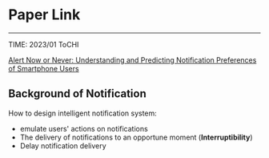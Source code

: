 # Paper Link

---

TIME: 2023/01 ToCHI

[Alert Now or Never: Understanding and Predicting Notification Preferences of Smartphone Users](https://doi.org/10.1145/3478868)

## Background of Notification

How to design intelligent notification system: 

* emulate users' actions on notifications
* The delivery of notifications to an opportune moment (**Interruptibility**)
* Delay notification delivery
